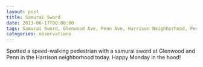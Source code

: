 ```yaml
---
layout: post
title: Samurai Sword 
date: 2013-06-17T00:00:00
tags: Samurai Sword, Glenwood Ave, Penn Ave, Harrison Neighborhood, Pedestrian
categories: observations
---
```


Spotted a speed-walking pedestrian with a samurai sword at Glenwood and Penn in the Harrison neighborhood today. Happy Monday in the hood!

